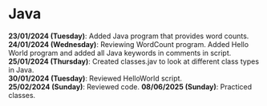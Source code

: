 # Java
<b>23/01/2024 (Tuesday)</b>: Added Java program that provides word counts.  
<b>24/01/2024 (Wednesday)</b>: Reviewing WordCount program. Added Hello World program and added all Java keywords in comments in script.  
<b>25/01/2024 (Thursday)</b>: Created classes.jav to look at different class types in Java.  
<b>30/01/2024 (Tuesday)</b>: Reviewed HelloWorld script.  
<b>25/02/2024 (Sunday)</b>: Reviewed code.
<b>08/06/2025 (Sunday)</b>: Practiced classes. 
